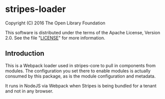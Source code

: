 # stripes-loader

Copyright (C) 2016 The Open Library Foundation

This software is distributed under the terms of the Apache License,
Version 2.0. See the file "[LICENSE](LICENSE)" for more information.

## Introduction

This is a Webpack loader used in stripes-core to pull in components from
modules. The configuration you set there to enable modules is actually
consumed by this package, as is the module configuration and metadata.

It runs in NodeJS via Webpack when Stripes is being bundled for a tenant
and not in any browser.
